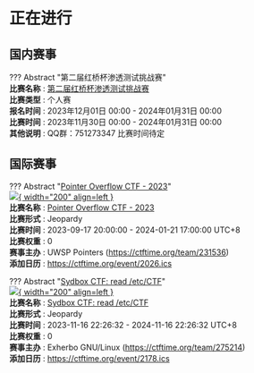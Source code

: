 # 正在进行

## 国内赛事

??? Abstract "第二届红桥杯渗透测试挑战赛"\
**比赛名称** : [第二届红桥杯渗透测试挑战赛](https://tryhackme.com/)\
**比赛类型** : 个人赛\
**报名时间** : 2023年12月01日 00:00 - 2024年01月31日 00:00\
**比赛时间** : 2023年11月30日 00:00 - 2024年01月31日 00:00\
**其他说明** : QQ群：751273347 比赛时间待定

## 国际赛事

??? Abstract "[Pointer Overflow CTF - 2023](http://pointeroverflowctf.com/)"\
[![](https://ctftime.org/media/events/social\_media\_profile\_picture\_with\_branding\_bar\_example.png){ width="200" align=left }](http://pointeroverflowctf.com/)\
**比赛名称** : [Pointer Overflow CTF - 2023](http://pointeroverflowctf.com/)\
**比赛形式** : Jeopardy\
**比赛时间** : 2023-09-17 20:00:00 - 2024-01-21 17:00:00 UTC+8\
**比赛权重** : 0\
**赛事主办** : UWSP Pointers (https://ctftime.org/team/231536)\
**添加日历** : https://ctftime.org/event/2026.ics

??? Abstract "[Sydbox CTF: read /etc/CTF](https://git.sr.ht/\~alip/syd#ctf-howto-sydbx-capture-the-flag-challenge)"\
[![](https://ctftime.org){ width="200" align=left }](https://git.sr.ht/\~alip/syd#ctf-howto-sydbx-capture-the-flag-challenge)\
**比赛名称** : [Sydbox CTF: read /etc/CTF](https://git.sr.ht/\~alip/syd#ctf-howto-sydbx-capture-the-flag-challenge)\
**比赛形式** : Jeopardy\
**比赛时间** : 2023-11-16 22:26:32 - 2024-11-16 22:26:32 UTC+8\
**比赛权重** : 0\
**赛事主办** : Exherbo GNU/Linux (https://ctftime.org/team/275214)\
**添加日历** : https://ctftime.org/event/2178.ics
